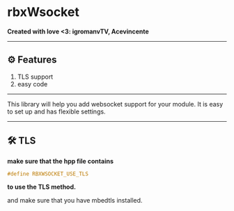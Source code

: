 # rbxWsocket

**Created with love <3: igromanvTV, Acevincente**

---
## ⚙️ **Features**
1. TLS support
2. easy code

---

This library will help you add websocket support for your module. It is easy to set up and has flexible settings.

---
## 🛠️ **TLS**

**make sure that the hpp file contains**
```hpp
#define RBXWSOCKET_USE_TLS
```
**to use the TLS method.**

and make sure that you have mbedtls installed.

